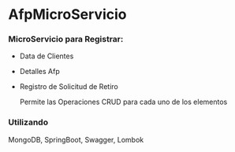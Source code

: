 # AfpMicroServicio

### MicroServicio para Registrar:
- Data de Clientes
- Detalles Afp
- Registro de Solicitud de Retiro

    Permite las Operaciones CRUD para cada uno de los elementos

### Utilizando

MongoDB, SpringBoot, Swagger, Lombok
